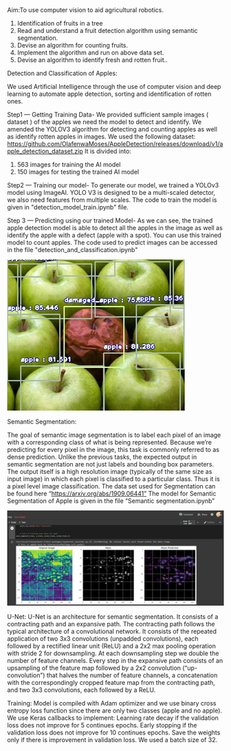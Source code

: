 Aim:To use computer vision to aid agricultural robotics.
1. Identification of fruits in a tree
2. Read and understand a fruit detection algorithm using semantic segmentation.
3. Devise an algorithm for counting fruits.
4. Implement the algorithm and run on above data set.
5. Devise an algorithm to identify fresh and rotten fruit..


Detection and Classification of Apples:


We used Artificial Intelligence through the use of computer vision and deep learning
to automate apple detection, sorting and identification of rotten ones.

Step1 — Getting Training Data-
We provided sufficient sample images ( dataset ) of the apples we need the model to
detect and identify. We amended the YOLOV3 algorithm for detecting and counting
apples as well as identify rotten apples in images. We used the following dataset:
https://github.com/OlafenwaMoses/AppleDetection/releases/download/v1/apple_detection_dataset.zip
It is divided into:
1. 563 images for training the AI model
2. 150 images for testing the trained AI model

Step2 — Training our model-
To generate our model, we trained a YOLOv3 model using ImageAI.
YOLO V3 is designed to be a multi-scaled detector, we also need features from multiple
scales.
The code to train the model is given in "detection_model_train.ipynb" file.
  
Step 3 — Predicting using our trained Model-
As we can see, the trained apple detection model is able to detect all the apples in
the image as well as identify the apple with a defect (apple with a spot). You can use
this trained model to count apples.
The code used to predict images can be accessed in the file "detection_and_classification.ipynb"

 ![alt text](https://github.com/Tajamul21/Detection-Classification-and-Semantic_Segmentation-of-apples/blob/main/Predicted%20images(Detection%20and%20Classification)/sample5.jpg)

Semantic Segmentation:

The goal of semantic image segmentation is to label each pixel of an image with a
corresponding class of what is being represented. Because we’re predicting for every
pixel in the image, this task is commonly referred to as dense prediction.
Unlike the previous tasks, the expected output in semantic segmentation are not just
labels and bounding box parameters. The output itself is a high resolution image (typically of the same size as input image) in which each pixel is classified to a particular
class. Thus it is a pixel level image classification.
The data set used for Segmentation can be found here “https://arxiv.org/abs/1909.06441”
The model for Semantic Segmentation of Apple is given in the file “Semantic segmentation.ipynb”

![alt text](https://github.com/Tajamul21/Detection-Classification-and-Semantic_Segmentation-of-apples/blob/main/Predicted%20Segmented%20Images/sample2.png)

U-Net:
U-Net is an architecture for semantic segmentation. It consists of a contracting path and an expansive path. The contracting path follows the typical architecture of a convolutional network. It consists of the repeated application of two 3x3 convolutions (unpadded convolutions), each followed by a rectified linear unit (ReLU) and a 2x2 max pooling operation with stride 2 for downsampling. At each downsampling step we double the number of feature channels. Every step in the expansive path consists of an upsampling of the feature map followed by a 2x2 convolution (“up-convolution”) that halves the number of feature channels, a concatenation with the correspondingly cropped feature map from the contracting path, and two 3x3 convolutions, each followed by a ReLU.

Training: 
Model is compiled with Adam optimizer and we use binary cross entropy loss function since there are only two classes (apple and no apple). We use Keras callbacks to implement: Learning rate decay if the validation loss does not improve for 5 continues epochs. Early stopping if the validation loss does not improve for 10 continues epochs. Save the weights only if there is improvement in validation loss. We used a batch size of 32.
